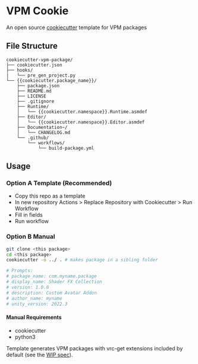 # VPM Cookie

An open source [cookiecutter](https://github.com/cookiecutter/cookiecutter) template for VPM packages

## File Structure

```text
cookiecutter-vpm-package/
├── cookiecutter.json
├── hooks/
|   └── pre_gen_project.py
└── {{cookiecutter.package_name}}/
    ├── package.json
    ├── README.md
    ├── LICENSE
    ├── .gitignore
    ├── Runtime/
    │   └── {{cookiecutter.namespace}}.Runtime.asmdef
    ├── Editor/
    │   └── {{cookiecutter.namespace}}.Editor.asmdef
    ├── Documentation~/
    │   └── CHANGELOG.md
    └── .github/
        └── workflows/
            └── build-package.yml
```

## Usage

### Option A Template (Recommended)

- Copy this repo as a template
- In new repository Actions > Replace Repository with Cookiecutter > Run Workflow
- Fill in fields
- Run workflow

### Option B Manual

```bash
git clone <this package>
cd <this package>
cookiecutter -o ../ . # makes package in a sibling folder

# Prompts:
# package_name: com.myname.package
# display_name: Shader FX Collection  
# version: 1.0.0
# description: Custom Avatar Addon
# author_name: myname
# unity_version: 2022.3
```

#### Manual Requirements

- cookiecutter
- python3

Template generates VPM packages with vrc-get extensions included by default (see the [WIP spec](https://github.com/vrc-get/vrc-get/blob/133b03467efb454af0ed336881e4042e60551171/docs/vpm-spec.md)).
